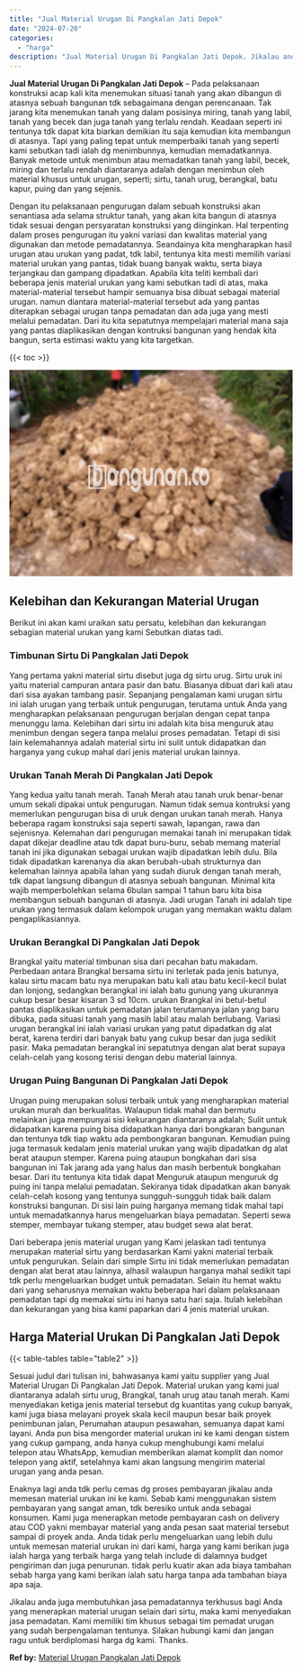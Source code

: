 ```yaml
---
title: "Jual Material Urugan Di Pangkalan Jati Depok"
date: "2024-07-20"
categories: 
  - "harga"
description: "Jual Material Urugan Di Pangkalan Jati Depok. Jikalau anda juga membutuhkan jasa pemadatannya terkhusus bagi Anda yang menerapkan material urugan selain dari..."
---
```


**Jual Material Urugan Di Pangkalan Jati Depok** – Pada pelaksanaan konstruksi acap kali kita menemukan situasi tanah yang akan dibangun di atasnya sebuah bangunan tdk sebagaimana dengan perencanaan. Tak jarang kita menemukan tanah yang dalam posisinya miring, tanah yang labil, tanah yang becek dan juga tanah yang terlalu rendah. Keadaan seperti ini tentunya tdk dapat kita biarkan demikian itu saja kemudian kita membangun di atasnya. Tapi yang paling tepat untuk memperbaiki tanah yang seperti kami sebutkan tadi ialah dg menimbunnya, kemudian memadatkannya. Banyak metode untuk menimbun atau memadatkan tanah yang labil, becek, miring dan terlalu rendah diantaranya adalah dengan menimbun oleh material khusus untuk urugan, seperti; sirtu, tanah urug, berangkal, batu kapur, puing dan yang sejenis.

Dengan itu pelaksanaan pengurugan dalam sebuah konstruksi akan senantiasa ada selama struktur tanah, yang akan kita bangun di atasnya tidak sesuai dengan persyaratan konstruksi yang diinginkan. Hal terpenting dalam proses pengurugan itu yakni variasi dan kwalitas material yang digunakan dan metode pemadatannya. Seandainya kita mengharapkan hasil urugan atau urukan yang padat, tdk labil, tentunya kita mesti memilih variasi material urukan yang pantas, tidak buang banyak waktu, serta biaya terjangkau dan gampang dipadatkan. Apabila kita teliti kembali dari beberapa jenis material urukan yang kami sebutkan tadi di atas, maka material-material tersebut hampir semuanya bisa dibuat sebagai material urugan. namun diantara material-material tersebut ada yang pantas diterapkan sebagai urugan tanpa pemadatan dan ada juga yang mesti melalui pemadatan. Dari itu kita sepatutnya mempelajari material mana saja yang pantas diaplikasikan dengan kontruksi bangunan yang hendak kita bangun, serta estimasi waktu yang kita targetkan.

{{< toc >}}

![Jual Material Urugan Di Pangkalan Jati Depok](/images/jual-urugan-31.png)

## Kelebihan dan Kekurangan Material Urugan

Berikut ini akan kami uraikan satu persatu, kelebihan dan kekurangan sebagian material urukan yang kami Sebutkan diatas tadi.

### Timbunan Sirtu Di Pangkalan Jati Depok

Yang pertama yakni material sirtu disebut juga dg sirtu urug. Sirtu uruk ini yaitu material campuran antara pasir dan batu. Biasanya dibuat dari kali atau dari sisa ayakan tambang pasir. Sepanjang pengalaman kami urugan sirtu ini ialah urugan yang terbaik untuk pengurugan, terutama untuk Anda yang mengharapkan pelaksanaan pengurugan berjalan dengan cepat tanpa menunggu lama. Kelebihan dari sirtu ini adalah kita bisa menguruk atau menimbun dengan segera tanpa melalui proses pemadatan. Tetapi di sisi lain kelemahannya adalah material sirtu ini sulit untuk didapatkan dan harganya yang cukup mahal dari jenis material urukan lainnya.

### Urukan Tanah Merah Di Pangkalan Jati Depok

Yang kedua yaitu tanah merah. Tanah Merah atau tanah uruk benar-benar umum sekali dipakai untuk pengurugan. Namun tidak semua kontruksi yang memerlukan pengurugan bisa di uruk dengan urukan tanah merah. Hanya beberapa ragam konstruksi saja seperti sawah, lapangan, rawa dan sejenisnya. Kelemahan dari pengurugan memakai tanah ini merupakan tidak dapat dikejar deadline atau tdk dapat buru-buru, sebab memang material tanah ini jika digunakan sebagai urukan wajib dipadatkan lebih dulu. Bila tidak dipadatkan karenanya dia akan berubah-ubah strukturnya dan kelemahan lainnya apabila lahan yang sudah diuruk dengan tanah merah, tdk dapat langsung dibangun di atasnya sebuah bangunan. Minimal kita wajib memperbolehkan selama 6bulan sampai 1 tahun baru kita bisa membangun sebuah bangunan di atasnya. Jadi urugan Tanah ini adalah tipe urukan yang termasuk dalam kelompok urugan yang memakan waktu dalam pengaplikasiannya.

### Urukan Berangkal Di Pangkalan Jati Depok

Brangkal yaitu material timbunan sisa dari pecahan batu makadam. Perbedaan antara Brangkal bersama sirtu ini terletak pada jenis batunya, kalau sirtu macam batu nya merupakan batu kali atau batu kecil-kecil bulat dan lonjong, sedangkan berangkal ini ialah batu gunung yang ukurannya cukup besar besar kisaran 3 sd 10cm. urukan Brangkal ini betul-betul pantas diaplikasikan untuk pemadatan jalan terutamanya jalan yang baru dibuka, pada situasi tanah yang masih labil atau malah berlubang. Variasi urugan berangkal ini ialah variasi urukan yang patut dipadatkan dg alat berat, karena terdiri dari banyak batu yang cukup besar dan juga sedikit pasir. Maka pemadatan berangkal ini sepatutnya dengan alat berat supaya celah-celah yang kosong terisi dengan debu material lainnya.

### Urugan Puing Bangunan Di Pangkalan Jati Depok

Urugan puing merupakan solusi terbaik untuk yang mengharapkan material urukan murah dan berkualitas. Walaupun tidak mahal dan bermutu melainkan juga mempunyai sisi kekurangan diantaranya adalah; Sulit untuk didapatkan karena puing bisa didapatkan hanya dari bongkaran bangunan dan tentunya tdk tiap waktu ada pembongkaran bangunan. Kemudian puing juga termasuk kedalam jenis material urukan yang wajib dipadatkan dg alat berat ataupun stemper. Karena puing ataupun bongkahan dari sisa bangunan ini Tak jarang ada yang halus dan masih berbentuk bongkahan besar. Dari itu tentunya kita tidak dapat Menguruk ataupun menguruk dg puing ini tanpa melalui pemadatan. Sekiranya tidak dipadatkan akan banyak celah-celah kosong yang tentunya sungguh-sungguh tidak baik dalam konstruksi bangunan. Di sisi lain puing harganya memang tidak mahal tapi untuk memadatkannya harus mengeluarkan biaya pemadatan. Seperti sewa stemper, membayar tukang stemper, atau budget sewa alat berat.

Dari beberapa jenis material urugan yang Kami jelaskan tadi tentunya merupakan material sirtu yang berdasarkan Kami yakni material terbaik untuk pengurukan. Selain dari simple Sirtu ini tidak memerlukan pemadatan dengan alat berat atau lainnya, alhasil walaupun harganya mahal sedikit tapi tdk perlu mengeluarkan budget untuk pemadatan. Selain itu hemat waktu dari yang seharusnya memakan waktu beberapa hari dalam pelaksanaan pemadatan tapi dg memakai sirtu ini hanya satu hari saja. Itulah kelebihan dan kekurangan yang bisa kami paparkan dari 4 jenis material urukan.

## Harga Material Urukan Di Pangkalan Jati Depok

{{< table-tables table="table2" >}}

Sesuai judul dari tulisan ini, bahwasanya kami yaitu supplier yang Jual Material Urugan Di Pangkalan Jati Depok. Material urukan yang kami jual diantaranya adalah sirtu urug, Brangkal, tanah urug atau tanah merah. Kami menyediakan ketiga jenis material tersebut dg kuantitas yang cukup banyak, kami juga biasa melayani proyek skala kecil maupun besar baik proyek penimbunan jalan, Perumahan ataupun pesawahan, semuanya dapat kami layani. Anda pun bisa mengorder material urukan ini ke kami dengan sistem yang cukup gampang, anda hanya cukup menghubungi kami melalui telepon atau WhatsApp, kemudian memberikan alamat komplit dan nomor telepon yang aktif, setelahnya kami akan langsung mengirim material urugan yang anda pesan.

Enaknya lagi anda tdk perlu cemas dg proses pembayaran jikalau anda memesan material urukan ini ke kami. Sebab kami menggunakan sistem pembayaran yang sangat aman, tdk beresiko untuk anda sebagai konsumen. Kami juga menerapkan metode pembayaran cash on delivery atau COD yakni membayar material yang anda pesan saat material tersebut sampai di proyek anda. Anda tidak perlu mengeluarkan uang lebih dulu untuk memesan material urukan ini dari kami, harga yang kami berikan juga ialah harga yang terbaik harga yang telah include di dalamnya budget pengiriman dan juga penurunan. tidak perlu kuatir akan ada biaya tambahan sebab harga yang kami berikan ialah satu harga tanpa ada tambahan biaya apa saja.

Jikalau anda juga membutuhkan jasa pemadatannya terkhusus bagi Anda yang menerapkan material urugan selain dari sirtu, maka kami menyediakan jasa pemadatan. Kami memiliki tim khusus sebagai tim pemadat urugan yang sudah berpengalaman tentunya. Silakan hubungi kami dan jangan ragu untuk berdiplomasi harga dg kami. Thanks.

**Ref by:** [Material Urugan Pangkalan Jati Depok](https://id.wikipedia.org/wiki/Material)
